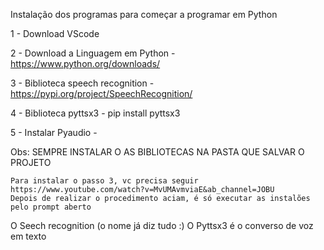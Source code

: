 Instalação dos programas para começar a programar em Python

1 - Download VScode

2 - Download a Linguagem em Python - https://www.python.org/downloads/

3 - Biblioteca speech recognition - https://pypi.org/project/SpeechRecognition/

4 - Biblioteca pyttsx3 - pip install pyttsx3

5 - Instalar Pyaudio - 


Obs:
    SEMPRE INSTALAR O AS BIBLIOTECAS NA PASTA QUE SALVAR O PROJETO
    
    Para instalar o passo 3, vc precisa seguir https://www.youtube.com/watch?v=MvUMAvmviaE&ab_channel=JOBU
    Depois de realizar o procedimento aciam, é só executar as instalões pelo prompt aberto


   O Seech recognition (o nome já diz tudo :)
    O Pyttsx3 é o converso de voz em texto

